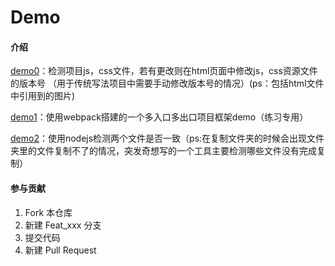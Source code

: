 # Demo

#### 介绍
[demo0](https://gitee.com/Ly_lichen/Demo/tree/master/demo0)：检测项目js，css文件，若有更改则在html页面中修改js，css资源文件的版本号
      （用于传统写法项目中需要手动修改版本号的情况）(ps：包括html文件中引用到的图片)
      
[demo1](https://gitee.com/Ly_lichen/Demo/tree/master/demo1)：使用webpack搭建的一个多入口多出口项目框架demo（练习专用）

[demo2](https://gitee.com/Ly_lichen/Demo/tree/master/demo2)：使用nodejs检测两个文件是否一致（ps:在复制文件夹的时候会出现文件夹里的文件复制不了的情况，突发奇想写的一个工具主要检测哪些文件没有完成复制）

#### 参与贡献

1. Fork 本仓库
2. 新建 Feat_xxx 分支
3. 提交代码
4. 新建 Pull Request
